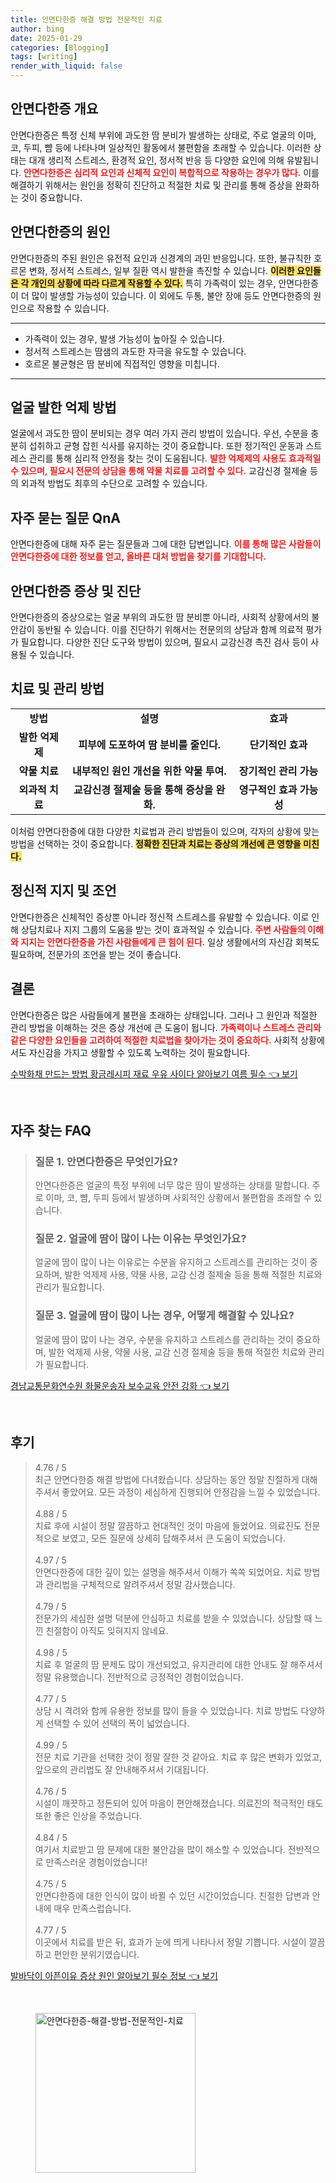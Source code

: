 ```yaml
---
title: 안면다한증 해결 방법 전문적인 치료
author: bing
date: 2025-01-29
categories: [Blogging]
tags: [writing]
render_with_liquid: false
---
```



<h2 id='안면다한증_개요'>안면다한증 개요</h2>

<p>안면다한증은 특정 신체 부위에 과도한 땀 분비가 발생하는 상태로, 주로 얼굴의 이마, 코, 두피, 뺨 등에 나타나며 일상적인 활동에서 불편함을 초래할 수 있습니다. 이러한 상태는 대개 생리적 스트레스, 환경적 요인, 정서적 반응 등 다양한 요인에 의해 유발됩니다. <b><span style="color: #ee2323;">안면다한증은 심리적 요인과 신체적 요인이 복합적으로 작용하는 경우가 많다.</span></b> 이를 해결하기 위해서는 원인을 정확히 진단하고 적절한 치료 및 관리를 통해 증상을 완화하는 것이 중요합니다.</p>

<h2 id='안면다한증의_원인'>안면다한증의 원인</h2>

<p>안면다한증의 주된 원인은 유전적 요인과 신경계의 과민 반응입니다. 또한, 불규칙한 호르몬 변화, 정서적 스트레스, 일부 질환 역시 발한을 촉진할 수 있습니다. <b><span style="background-color: #ffe066;">이러한 요인들은 각 개인의 상황에 따라 다르게 작용할 수 있다.</span></b> 특히 가족력이 있는 경우, 안면다한증이 더 많이 발생할 가능성이 있습니다. 이 외에도 두통, 불안 장애 등도 안면다한증의 원인으로 작용할 수 있습니다.</p>

<hr />

<ul>
    <li>가족력이 있는 경우, 발생 가능성이 높아질 수 있습니다.</li>
    <li>정서적 스트레스는 땀샘의 과도한 자극을 유도할 수 있습니다.</li>
    <li>호르몬 불균형은 땀 분비에 직접적인 영향을 미칩니다.</li>
</ul>

<hr />

<h2 id='얼굴_발한_억제_방법'>얼굴 발한 억제 방법</h2>

<p>얼굴에서 과도한 땀이 분비되는 경우 여러 가지 관리 방법이 있습니다. 우선, 수분을 충분히 섭취하고 균형 잡힌 식사를 유지하는 것이 중요합니다. 또한 정기적인 운동과 스트레스 관리를 통해 심리적 안정을 찾는 것이 도움됩니다. <b><span style="color: #ee2323;">발한 억제제의 사용도 효과적일 수 있으며, 필요시 전문의 상담을 통해 약물 치료를 고려할 수 있다.</span></b> 교감신경 절제술 등의 외과적 방법도 최후의 수단으로 고려할 수 있습니다.</p>

<h2 id='자주_묻는_질문_QnA'>자주 묻는 질문 QnA</h2>

<p>안면다한증에 대해 자주 묻는 질문들과 그에 대한 답변입니다. <b><span style="color: #ee2323;">이를 통해 많은 사람들이 안면다한증에 대한 정보를 얻고, 올바른 대처 방법을 찾기를 기대합니다.</span></b></p>

<h2 id='안면다한증_증상_및_진단'>안면다한증 증상 및 진단</h2>

<p>안면다한증의 증상으로는 얼굴 부위의 과도한 땀 분비뿐 아니라, 사회적 상황에서의 불안감이 동반될 수 있습니다. 이를 진단하기 위해서는 전문의의 상담과 함께 의료적 평가가 필요합니다. 다양한 진단 도구와 방법이 있으며, 필요시 교감신경 촉진 검사 등이 사용될 수 있습니다.</p>

<h2 id='치료_및_관리_방법'>치료 및 관리 방법</h2>

<table>
    <tr>
        <td style="text-align: center; height: 17px;"><b>방법</b></td>
        <td style="text-align: center; height: 17px;"><b>설명</b></td>
        <td style="text-align: center; height: 17px;"><b>효과</b></td>
    </tr>
    <tr>
        <td style="text-align: center; height: 17px;"><b>발한 억제제</b></td>
        <td style="text-align: center; height: 17px;"><b>피부에 도포하여 땀 분비를 줄인다.</b></td>
        <td style="text-align: center; height: 17px;"><b>단기적인 효과</b></td>
    </tr>
    <tr>
        <td style="text-align: center; height: 17px;"><b>약물 치료</b></td>
        <td style="text-align: center; height: 17px;"><b>내부적인 원인 개선을 위한 약물 투여.</b></td>
        <td style="text-align: center; height: 17px;"><b>장기적인 관리 가능</b></td>
    </tr>
    <tr>
        <td style="text-align: center; height: 17px;"><b>외과적 치료</b></td>
        <td style="text-align: center; height: 17px;"><b>교감신경 절제술 등을 통해 증상을 완화.</b></td>
        <td style="text-align: center; height: 17px;"><b>영구적인 효과 가능성</b></td>
    </tr>
</table>

<p>이처럼 안면다한증에 대한 다양한 치료법과 관리 방법들이 있으며, 각자의 상황에 맞는 방법을 선택하는 것이 중요합니다. <b><span style="background-color: #ffe066;">정확한 진단과 치료는 증상의 개선에 큰 영향을 미친다.</span></b></p>

<h2 id='정신적_지지_및_조언'>정신적 지지 및 조언</h2>

<p>안면다한증은 신체적인 증상뿐 아니라 정신적 스트레스를 유발할 수 있습니다. 이로 인해 상담치료나 지지 그룹의 도움을 받는 것이 효과적일 수 있습니다. <b><span style="color: #ee2323;">주변 사람들의 이해와 지지는 안면다한증을 가진 사람들에게 큰 힘이 된다.</span></b> 일상 생활에서의 자신감 회복도 필요하며, 전문가의 조언을 받는 것이 좋습니다.</p>

<h2 id='결론'>결론</h2>

<p>안면다한증은 많은 사람들에게 불편을 초래하는 상태입니다. 그러나 그 원인과 적절한 관리 방법을 이해하는 것은 증상 개선에 큰 도움이 됩니다. <b><span style="color: #ee2323;">가족력이나 스트레스 관리와 같은 다양한 요인들을 고려하여 적절한 치료법을 찾아가는 것이 중요하다.</span></b> 사회적 상황에서도 자신감을 가지고 생활할 수 있도록 노력하는 것이 필요합니다.</p>


<p><a class="click-button" title="수박화채 만드는 방법 황금레시피 재료 우유 사이다 알아보기 여름 필수" href="https://somered.github.io/posts/%EC%88%98%EB%B0%95%ED%99%94%EC%B1%84-%EB%A7%8C%EB%93%9C%EB%8A%94-%EB%B0%A9%EB%B2%95-%ED%99%A9%EA%B8%88%EB%A0%88%EC%8B%9C%ED%94%BC-%EC%9E%AC%EB%A3%8C-%EC%9A%B0%EC%9C%A0-%EC%82%AC%EC%9D%B4%EB%8B%A4-%EC%95%8C%EC%95%84%EB%B3%B4%EA%B8%B0-%EC%97%AC%EB%A6%84-%ED%95%84%EC%88%98/" rel="dofollow">수박화채 만드는 방법 황금레시피 재료 우유 사이다 알아보기 여름 필수 👈 보기</a></p><br>
<h2 id='자주_찾는_FAQ'>자주 찾는 FAQ</h2>
<div itemscope="" itemtype="https://schema.org/FAQPage"> 
<blockquote> 
<div itemscope="" itemprop="mainEntity" itemtype="https://schema.org/Question"> 
<h3 itemprop="name">질문 1. 안면다한증은 무엇인가요?</h3> 
<div itemscope="" itemprop="acceptedAnswer" itemtype="https://schema.org/Answer"> 
<span itemprop="text"> 
<p>안면다한증은 얼굴의 특정 부위에 너무 많은 땀이 발생하는 상태를 말합니다. 주로 이마, 코, 뺨, 두피 등에서 발생하며 사회적인 상황에서 불편함을 초래할 수 있습니다.</p> 
</span> 
</div> 
</div> 

<div itemscope="" itemprop="mainEntity" itemtype="https://schema.org/Question"> 
<h3 itemprop="name">질문 2. 얼굴에 땀이 많이 나는 이유는 무엇인가요?</h3> 
<div itemscope="" itemprop="acceptedAnswer" itemtype="https://schema.org/Answer"> 
<span itemprop="text"> 
<p>얼굴에 땀이 많이 나는 이유로는 수분을 유지하고 스트레스를 관리하는 것이 중요하며, 발한 억제제 사용, 약물 사용, 교감 신경 절제술 등을 통해 적절한 치료와 관리가 필요합니다.</p> 
</span> 
</div> 
</div> 

<div itemscope="" itemprop="mainEntity" itemtype="https://schema.org/Question"> 
<h3 itemprop="name">질문 3. 얼굴에 땀이 많이 나는 경우, 어떻게 해결할 수 있나요?</h3> 
<div itemscope="" itemprop="acceptedAnswer" itemtype="https://schema.org/Answer"> 
<span itemprop="text"> 
<p>얼굴에 땀이 많이 나는 경우, 수분을 유지하고 스트레스를 관리하는 것이 중요하며, 발한 억제제 사용, 약물 사용, 교감 신경 절제술 등을 통해 적절한 치료와 관리가 필요합니다.</p> 
</span> 
</div> 
</div> 
</blockquote> 
</div>
<p><a class="click-button" title="경남교통문화연수원 화물운송자 보수교육 안전 강화" href="https://somered.github.io/posts/%EA%B2%BD%EB%82%A8%EA%B5%90%ED%86%B5%EB%AC%B8%ED%99%94%EC%97%B0%EC%88%98%EC%9B%90-%ED%99%94%EB%AC%BC%EC%9A%B4%EC%86%A1%EC%9E%90-%EB%B3%B4%EC%88%98%EA%B5%90%EC%9C%A1-%EC%95%88%EC%A0%84-%EA%B0%95%ED%99%94/" rel="dofollow">경남교통문화연수원 화물운송자 보수교육 안전 강화 👈 보기</a></p><br>
<h2 id='후기'>후기</h2>
<div itemscope itemtype="https://schema.org/Product">
  <blockquote>
  <div itemprop="review" itemscope itemtype="https://schema.org/Review">
      <div itemprop="reviewRating" itemscope itemtype="https://schema.org/Rating"> <span itemprop="ratingValue">4.76</span> / <span itemprop="bestRating">5</span> </div>
      <span itemprop="reviewBody">최근 안면다한증 해결 방법에 다녀왔습니다. 상담하는 동안 정말 친절하게 대해주셔서 좋았어요. 모든 과정이 세심하게 진행되어 안정감을 느낄 수 있었습니다.</span>
  </div>
  <br>
  <div itemprop="review" itemscope itemtype="https://schema.org/Review">
      <div itemprop="reviewRating" itemscope itemtype="https://schema.org/Rating"> <span itemprop="ratingValue">4.88</span> / <span itemprop="bestRating">5</span> </div>
      <span itemprop="reviewBody">치료 후에 시설이 정말 깔끔하고 현대적인 것이 마음에 들었어요. 의료진도 전문적으로 보였고, 모든 질문에 상세히 답해주셔서 큰 도움이 되었습니다.</span>
  </div>
  <br>
  <div itemprop="review" itemscope itemtype="https://schema.org/Review">
      <div itemprop="reviewRating" itemscope itemtype="https://schema.org/Rating"> <span itemprop="ratingValue">4.97</span> / <span itemprop="bestRating">5</span> </div>
      <span itemprop="reviewBody">안면다한증에 대한 깊이 있는 설명을 해주셔서 이해가 쏙쏙 되었어요. 치료 방법과 관리법을 구체적으로 알려주셔서 정말 감사했습니다.</span>
  </div>
  <br>
  <div itemprop="review" itemscope itemtype="https://schema.org/Review">
      <div itemprop="reviewRating" itemscope itemtype="https://schema.org/Rating"> <span itemprop="ratingValue">4.79</span> / <span itemprop="bestRating">5</span> </div>
      <span itemprop="reviewBody">전문가의 세심한 설명 덕분에 안심하고 치료를 받을 수 있었습니다. 상담할 때 느낀 친절함이 아직도 잊혀지지 않네요.</span>
  </div>
  <br>
  <div itemprop="review" itemscope itemtype="https://schema.org/Review">
      <div itemprop="reviewRating" itemscope itemtype="https://schema.org/Rating"> <span itemprop="ratingValue">4.98</span> / <span itemprop="bestRating">5</span> </div>
      <span itemprop="reviewBody">치료 후 얼굴의 땀 문제도 많이 개선되었고, 유지관리에 대한 안내도 잘 해주셔서 정말 유용했습니다. 전반적으로 긍정적인 경험이었습니다.</span>
  </div>
  <br>
  <div itemprop="review" itemscope itemtype="https://schema.org/Review">
      <div itemprop="reviewRating" itemscope itemtype="https://schema.org/Rating"> <span itemprop="ratingValue">4.77</span> / <span itemprop="bestRating">5</span> </div>
      <span itemprop="reviewBody">상담 시 격려와 함께 유용한 정보를 많이 들을 수 있었습니다. 치료 방법도 다양하게 선택할 수 있어 선택의 폭이 넓었습니다.</span>
  </div>
  <br>
  <div itemprop="review" itemscope itemtype="https://schema.org/Review">
      <div itemprop="reviewRating" itemscope itemtype="https://schema.org/Rating"> <span itemprop="ratingValue">4.99</span> / <span itemprop="bestRating">5</span> </div>
      <span itemprop="reviewBody">전문 치료 기관을 선택한 것이 정말 잘한 것 같아요. 치료 후 많은 변화가 있었고, 앞으로의 관리법도 잘 안내해주셔서 기대됩니다.</span>
  </div>
  <br>
  <div itemprop="review" itemscope itemtype="https://schema.org/Review">
      <div itemprop="reviewRating" itemscope itemtype="https://schema.org/Rating"> <span itemprop="ratingValue">4.76</span> / <span itemprop="bestRating">5</span> </div>
      <span itemprop="reviewBody">시설이 깨끗하고 정돈되어 있어 마음이 편안해졌습니다. 의료진의 적극적인 태도 또한 좋은 인상을 주었습니다.</span>
  </div>
  <br>
  <div itemprop="review" itemscope itemtype="https://schema.org/Review">
      <div itemprop="reviewRating" itemscope itemtype="https://schema.org/Rating"> <span itemprop="ratingValue">4.84</span> / <span itemprop="bestRating">5</span> </div>
      <span itemprop="reviewBody">여기서 치료받고 땀 문제에 대한 불안감을 많이 해소할 수 있었습니다. 전반적으로 만족스러운 경험이었습니다!</span>
  </div>
  <br>
  <div itemprop="review" itemscope itemtype="https://schema.org/Review">
      <div itemprop="reviewRating" itemscope itemtype="https://schema.org/Rating"> <span itemprop="ratingValue">4.75</span> / <span itemprop="bestRating">5</span> </div>
      <span itemprop="reviewBody">안면다한증에 대한 인식이 많이 바뀔 수 있던 시간이었습니다. 친절한 답변과 안내에 매우 만족스럽습니다.</span>
  </div>
  <br>
  <div itemprop="review" itemscope itemtype="https://schema.org/Review">
      <div itemprop="reviewRating" itemscope itemtype="https://schema.org/Rating"> <span itemprop="ratingValue">4.77</span> / <span itemprop="bestRating">5</span> </div>
      <span itemprop="reviewBody">이곳에서 치료를 받은 뒤, 효과가 눈에 띄게 나타나서 정말 기쁩니다. 시설이 깔끔하고 편안한 분위기였습니다.</span>
  </div>
  </blockquote>
</div>
<p><a class="click-button" title="발바닥이 아픈이유 증상 원인 알아보기 필수 정보" href="https://somered.github.io/posts/%EB%B0%9C%EB%B0%94%EB%8B%A5%EC%9D%B4-%EC%95%84%ED%94%88%EC%9D%B4%EC%9C%A0-%EC%A6%9D%EC%83%81-%EC%9B%90%EC%9D%B8-%EC%95%8C%EC%95%84%EB%B3%B4%EA%B8%B0-%ED%95%84%EC%88%98-%EC%A0%95%EB%B3%B4/" rel="dofollow">발바닥이 아픈이유 증상 원인 알아보기 필수 정보 👈 보기</a></p><br>
<figure class="image"><img src="https://somered.github.io/assets/img/thumbnail/안면다한증-해결-방법-전문적인-치료.webp" alt="안면다한증-해결-방법-전문적인-치료" width="256" height="256"></figure>